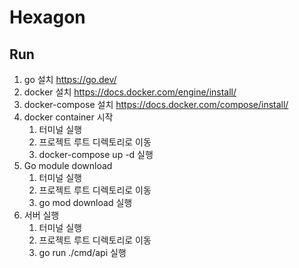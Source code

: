 # Hexagon

## Run

1. go 설치 https://go.dev/
2. docker 설치 https://docs.docker.com/engine/install/
3. docker-compose 설치 https://docs.docker.com/compose/install/
4. docker container 시작
   1. 터미널 실행 
   2. 프로젝트 루트 디렉토리로 이동
   3. docker-compose up -d 실행
5. Go module download
   1. 터미널 실행
   2. 프로젝트 루트 디렉토리로 이동
   3. go mod download 실행
6. 서버 실행
   1. 터미널 실행
   2. 프로젝트 루트 디렉토리로 이동
   3. go run ./cmd/api 실행

